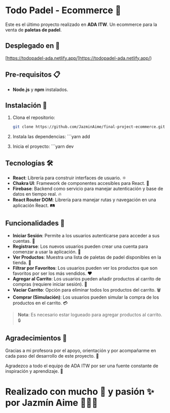 # Todo Padel - Ecommerce 🎾

Este es el último proyecto realizado en **ADA ITW**. Un ecommerce para la venta de **paletas de padel**.

## Desplegado en 🚀

[https://todopadel-ada.netlify.app/]https://todopadel-ada.netlify.app/)

## Pre-requisitos 📋

- **Node.js** y **npm** instalados.

## Instalación 🔧

1. Clona el repositorio:

   ```bash
   git clone https://github.com/JazminAime/final-project-ecommerce.git

   ```

2. Instala las dependencias:
   ´´´yarn add

3. Inicia el proyecto:
   ´´´yarn dev

## Tecnologías 🛠️

- **React**: Librería para construir interfaces de usuario. ⚛️
- **Chakra UI**: Framework de componentes accesibles para React. 🌈
- **Firebase**: Backend como servicio para manejar autenticación y base de datos en tiempo real. 🔥
- **React Router DOM**: Librería para manejar rutas y navegación en una aplicación React. 🛤️

## Funcionalidades 🚀

- **Iniciar Sesión**: Permite a los usuarios autenticarse para acceder a sus cuentas. 🔑
- **Registrarse**: Los nuevos usuarios pueden crear una cuenta para comenzar a usar la aplicación. 📝
- **Ver Productos**: Muestra una lista de paletas de padel disponibles en la tienda. 🏓
- **Filtrar por Favoritos**: Los usuarios pueden ver los productos que son favoritos por ser los más vendidos. ❤️
- **Agregar al Carrito**: Los usuarios pueden añadir productos al carrito de compras (requiere iniciar sesión). 🛒
- **Vaciar Carrito**: Opción para eliminar todos los productos del carrito. 🗑️
- **Comprar (Simulación)**: Los usuarios pueden simular la compra de los productos en el carrito. 💳

> **Nota**: Es necesario estar logueado para agregar productos al carrito. 🔒

## Agradecimientos 🎁

Gracias a mi profesora por el apoyo, orientación y por acompañarme en cada paso del desarrollo de este proyecto. 🙏

Agradezco a todo el equipo de ADA ITW por ser una fuente constante de inspiración y aprendizaje. 💜

# Realizado con mucho 💜 y pasión ✨ por Jazmín Aime 💖🌸🙏
